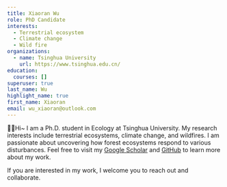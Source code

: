 ```yaml
---
title: Xiaoran Wu
role: PhD Candidate
interests:
  - Terrestrial ecosystem
  - Climate change
  - Wild fire
organizations:
  - name: Tsinghua University
    url: https://www.tsinghua.edu.cn/
education:
  courses: []
superuser: true
last_name: Wu
highlight_name: true
first_name: Xiaoran
email: wu_xiaoran@outlook.com
---
```

👋🏻Hi~ I am a Ph.D. student in Ecology at Tsinghua University. My research interests include terrestrial ecosystems, climate change, and wildfires. I am passionate about uncovering how forest ecosystems respond to various disturbances. Feel free to visit my [Google Scholar](https://scholar.google.com/citations?user=rcmTdYEAAAAJ&hl) and [GitHub](https://github.com/SeanNg997/) to learn more about my work.

If you are interested in my work, I welcome you to reach out and collaborate.